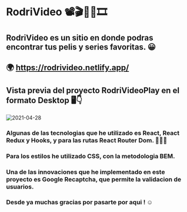 # RodriVideo 📽🎬📼🎥🎞 

## RodriVideo es un sitio en donde podras encontrar tus pelis y series favoritas. 😀
## 🌍 https://rodrivideo.netlify.app/

## Vista previa del proyecto RodriVideoPlay en el formato Desktop 🖥👇
![2021-04-28](https://user-images.githubusercontent.com/46611601/116465848-26f89580-a844-11eb-89ec-d7984fa808c2.png)

### Algunas de las tecnologias que he utilizado es React, React Redux y Hooks, y para las rutas React Router Dom. 👨🏻‍💻
### Para los estilos he utilizado CSS, con la metodologia BEM. 
### Una de las innovaciones que he implementado en este proyecto es Google Recaptcha, que permite la validacion de usuarios. 
### Desde ya muchas gracias por pasarte por aqui ! ☺ 
